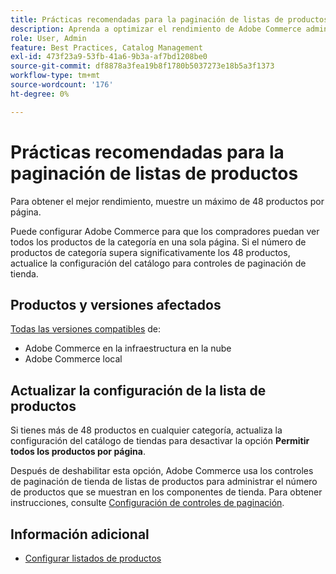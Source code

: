 ```yaml
---
title: Prácticas recomendadas para la paginación de listas de productos
description: Aprenda a optimizar el rendimiento de Adobe Commerce administrando la cantidad de productos que se muestran en cada página del catálogo de tiendas.
role: User, Admin
feature: Best Practices, Catalog Management
exl-id: 473f23a9-53fb-41a6-9b3a-af7bd1208be0
source-git-commit: df8878a3fea19b8f1780b5037273e18b5a3f1373
workflow-type: tm+mt
source-wordcount: '176'
ht-degree: 0%

---
```


# Prácticas recomendadas para la paginación de listas de productos

Para obtener el mejor rendimiento, muestre un máximo de 48 productos por página.

Puede configurar Adobe Commerce para que los compradores puedan ver todos los productos de la categoría en una sola página. Si el número de productos de categoría supera significativamente los 48 productos, actualice la configuración del catálogo para controles de paginación de tienda.

## Productos y versiones afectados

[Todas las versiones compatibles](../../../release/versions.md) de:

- Adobe Commerce en la infraestructura en la nube
- Adobe Commerce local

## Actualizar la configuración de la lista de productos

Si tienes más de 48 productos en cualquier categoría, actualiza la configuración del catálogo de tiendas para desactivar la opción **Permitir todos los productos por página**.

Después de deshabilitar esta opción, Adobe Commerce usa los controles de paginación de tienda de listas de productos para administrar el número de productos que se muestran en los componentes de tienda. Para obtener instrucciones, consulte [Configuración de controles de paginación](https://experienceleague.adobe.com/docs/commerce-admin/catalog/catalog/navigation/navigation-product-listings.html#configure-the-pagination-controls).

## Información adicional

- [Configurar listados de productos](https://experienceleague.adobe.com/docs/commerce-admin/catalog/catalog/navigation/navigation-product-listings.html)
